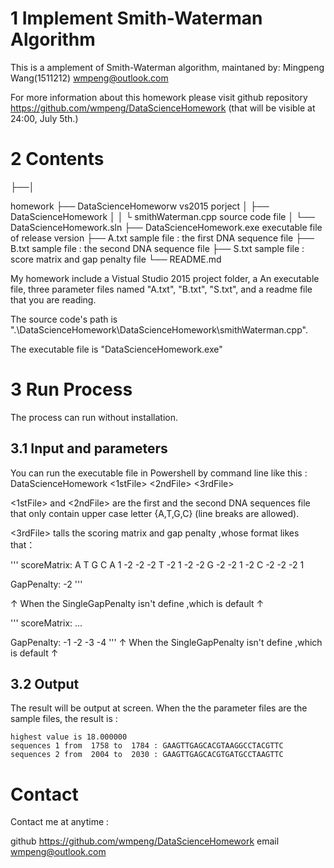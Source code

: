 # 1 Implement Smith-Waterman Algorithm

This is a amplement of Smith-Waterman algorithm, maintaned by:
  Mingpeng Wang(1511212) <wmpeng@outlook.com>

For more information about this homework please visit github repository <https://github.com/wmpeng/DataScienceHomework> (that will be visible at 24:00, July 5th.)

# 2 Contents

├──│

homework
 ├── DataScienceHomeworw                vs2015 porject
 │    ├── DataScienceHomework
 │    │    └ smithWaterman.cpp          source code file
 │    └── DataScienceHomework.sln
 ├── DataScienceHomework.exe            executable file of release version
 ├── A.txt                              sample file : the first DNA sequence file
 ├── B.txt                              sample file : the second DNA sequence file
 ├── S.txt                              sample file : score matrix and gap penalty file
 └── README.md


My homework include a Vistual Studio 2015 project folder, a An executable file, three parameter files named "A.txt", "B.txt", "S.txt", and a readme file that you are reading.

The source code's path is ".\DataScienceHomework\DataScienceHomework\smithWaterman.cpp".

The executable file is "DataScienceHomework.exe"

# 3 Run Process

The process can run without installation.

## 3.1 Input and parameters

You can run the executable file in Powershell by command line like this : DataScienceHomework <1stFile> <2ndFile> <3rdFile>

<1stFile> and <2ndFile> are the first and the second DNA sequences file that only contain upper case letter {A,T,G,C} (line breaks are allowed).

<3rdFile> talls the scoring matrix and gap penalty ,whose format likes that：

'''
scoreMatrix:
  A	T	G	C
A	1	-2	-2	-2
T	-2	1	-2	-2
G	-2	-2	1	-2
C	-2	-2	-2	1

GapPenalty:
-2
'''

↑ When the SingleGapPenalty isn't define ,which is default ↑

'''
scoreMatrix:
...

GapPenalty:
-1 -2 -3 -4
'''
↑ When the SingleGapPenalty isn't define ,which is default ↑

## 3.2 Output

The result will be output at screen. When the the parameter files are the sample files, the result is :

```
highest value is 18.000000
sequences 1 from  1758 to  1784 : GAAGTTGAGCACGTAAGGCCTACGTTC
sequences 2 from  2004 to  2030 : GAAGTTGAGCACGTGATGCCTAAGTTC
```

# Contact

Contact me at anytime :

  github <https://github.com/wmpeng/DataScienceHomework>
  email <wmpeng@outlook.com>
